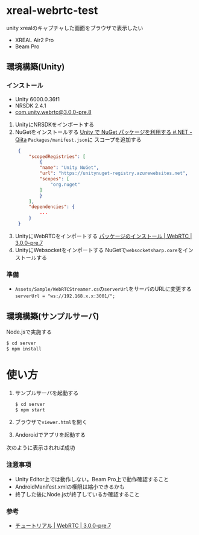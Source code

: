 # xreal-webrtc-test

unity xrealのキャプチャした画面をブラウザで表示したい

* XREAL Air2 Pro
* Beam Pro

## 環境構築(Unity)

### インストール

* Unity 6000.0.36f1
* NRSDK 2.4.1
* com.unity.webrtc@3.0.0-pre.8

1. UnityにNRSDKをインポートする
2. NuGetをインストールする
   [Unity で NuGet パッケージを利用する #.NET - Qiita](https://qiita.com/akiojin/items/ac05392d97abb8797dcd)
   `Packages/manifest.json`に スコープを追加する
   ```json
    {
        "scopedRegistries": [
            {
            "name": "Unity NuGet",
            "url": "https://unitynuget-registry.azurewebsites.net",
            "scopes": [
                "org.nuget"
            ]
            }
        ],
        "dependencies": {
            ...
        }
    }
   ```
3. UnityにWebRTCをインポートする
   [パッケージのインストール | WebRTC | 3.0.0-pre.7](https://docs.unity3d.com/ja/Packages/com.unity.webrtc@3.0/manual/install.html)
4. UnityにWebsocketをインポートする
   NuGetで`websocketsharp.core`をインストールする

### 準備

* `Assets/Sample/WebRTCStreamer.cs`の`serverUrl`をサーバのURLに変更する
  `serverUrl = "ws://192.168.x.x:3001/";`

## 環境構築(サンプルサーバ)

Node.jsで実施する

```bash
$ cd server
$ npm install
```

# 使い方

1. サンプルサーバを起動する

   ```bash
   $ cd server
   $ npm start
   ```
2. ブラウザで`viewer.html`を開く
3. Andoroidでアプリを起動する

次のように表示されれば成功

### 注意事項

* Unity Editor上では動作しない。Beam Pro上で動作確認すること
* AndroidManifest.xmlの権限は縮小できるかも
* 終了した後にNode.jsが終了しているか確認すること

### 参考

* [チュートリアル | WebRTC | 3.0.0-pre.7](https://docs.unity3d.com/ja/Packages/com.unity.webrtc@3.0/manual/tutorial.html)
